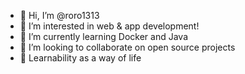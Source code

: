 - 👋 Hi, I’m @roro1313
- 👀 I’m interested in web & app development!
- 🌱 I’m currently learning Docker and Java
- 💞️ I’m looking to collaborate on open source projects
- 🔹 Learnability as a way of life

<!---
roro1313/roro1313 is a ✨ special ✨ repository because its `README.md` (this file) appears on your GitHub profile.
You can click the Preview link to take a look at your changes.
--->
